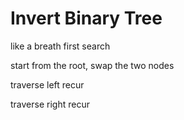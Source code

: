 

# Invert Binary Tree

like a breath first search

start from the root, swap the two nodes

traverse left recur

traverse right recur